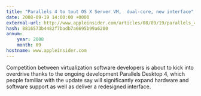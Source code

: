 ```yaml
---
title: "Parallels 4 to tout OS X Server VM,  dual-core, new interface"
date: 2008-09-19 14:00:00 +0000
external-url: http://www.appleinsider.com/articles/08/09/19/parallels_4_to_tout_os_x_server_vm_dual_core_new_interface.html
hash: 8816573b4482f7badb7a6695b99a6200
annum:
    year: 2008
    month: 09
hostname: www.appleinsider.com
---
```


Competition between virtualization software developers is about to kick into overdrive thanks to the ongoing development Parallels Desktop 4, which people familiar with the update say will significantly expand hardware and software support as well as deliver a redesigned interface.
